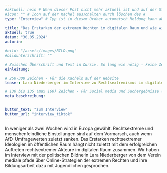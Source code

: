 ```yaml
---
#aktuell: nein # Wenn dieser Post nicht mehr aktuell ist und auf der Startseite angezeigt werden soll, kann das # entfernt werden
#icon: "" # Icon auf der Kachel ausschalten durch löschen des #
type: "Interview" # Typ ist in diesem Ordner automatsch Meldung kann aber hier überschrieben werden z.B. mit "Veröffentlichung" - der Typ erscheint in der Kachel

title: "Das Erstarken der extremen Rechten im digitalen Raum und wie wir dagegen vorgehen können"
aktuell: true
datum: "30.05.2024"
autorin: 

#bild: "/assets/images/BILD.png"
#bildunterschrift: ""

# Zwischen Überschrift und Text in Kursiv. So lang wie nötig - keine Zeichenbeschränkung
einleitung: 

# 250-300 Zeichen - Für die Kacheln auf der Website
teaser: Lara Niederberger im Interview zu Rechtsextremismus im digitalen Raum und ihre Erfahrungen aus der politischen Bildungsarbeit

# 130 bis 135 (max 160) Zeichen - Für Social media und Suchergebnisse (also extern)
meta_beschreibung: 


button_text: "zum Interview"
button_url: "interview_tiktok"
---
```

In weniger als zwei Wochen wird in Europa gewählt. Rechtsextreme und menschenfeindliche Einstellungen sind auf dem Vormarsch, auch wenn AfD-Umfragewerten zuletzt sanken. Das Erstarken rechtsextremer Ideologien im öffentlichen Raum hängt nicht zuletzt mit dem erfolgreichen Auftreten rechtsextremer Akteure im digitalen Raum zusammen. Wir haben im Interview mit der politischen Bildnerin Lara Niederberger von dem Verein mediale pfade über Online-Strategien der extremen Rechten und ihre Bildungsarbeit dazu mit Jugendlichen gesprochen.

